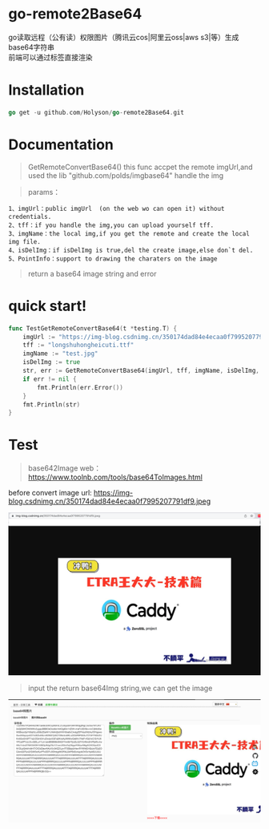 # go-remote2Base64
go读取远程（公有读）权限图片（腾讯云cos|阿里云oss|aws s3|等）生成base64字符串 <br/>
前端可以通过<img>标签直接渲染

# Installation
```go
go get -u github.com/Holyson/go-remote2Base64.git
```
# Documentation


> GetRemoteConvertBase64() 
> this func accpet the remote imgUrl,and used the lib "github.com/polds/imgbase64" handle the img

> params：

	1、imgUrl：public imgUrl  (on the web wo can open it) without credentials.
	2、tff：if you handle the img,you can upload yourself tff.
	3、imgName：the local img,if you get the remote and create the local img file.
	4、isDelImg：if isDelImg is true,del the create image,else don`t del.
	5、PointInfo：support to drawing the charaters on the image
> return a base64 image string and error
 
# quick start!
```go
func TestGetRemoteConvertBase64(t *testing.T) {
	imgUrl := "https://img-blog.csdnimg.cn/350174dad84e4ecaa0f7995207791df9.jpeg"
	tff := "longshuhongheicuti.ttf"
	imgName := "test.jpg"
	isDelImg := true
	str, err := GetRemoteConvertBase64(imgUrl, tff, imgName, isDelImg, nil)
	if err != nil {
		fmt.Println(err.Error())
	}
	fmt.Println(str)
}
```
 
# Test
> base642Image  web：https://www.toolnb.com/tools/base64ToImages.html

before convert image url: https://img-blog.csdnimg.cn/350174dad84e4ecaa0f7995207791df9.jpeg

![img_1.png](file/img_1.png)

> input the return base64Img string,we can get the image

![img.png](file/img.png)
